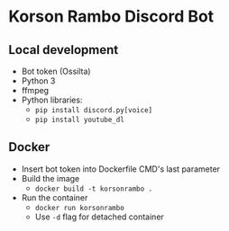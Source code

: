# Korson Rambo Discord Bot

## Local development
* Bot token (Ossilta)
* Python 3
* ffmpeg
* Python libraries:
  * `pip install discord.py[voice]`
  * `pip install youtube_dl`

## Docker
* Insert bot token into Dockerfile CMD's last parameter
* Build the image
  * `docker build -t korsonrambo .`
* Run the container
  * `docker run korsonrambo`
  * Use `-d` flag for detached container